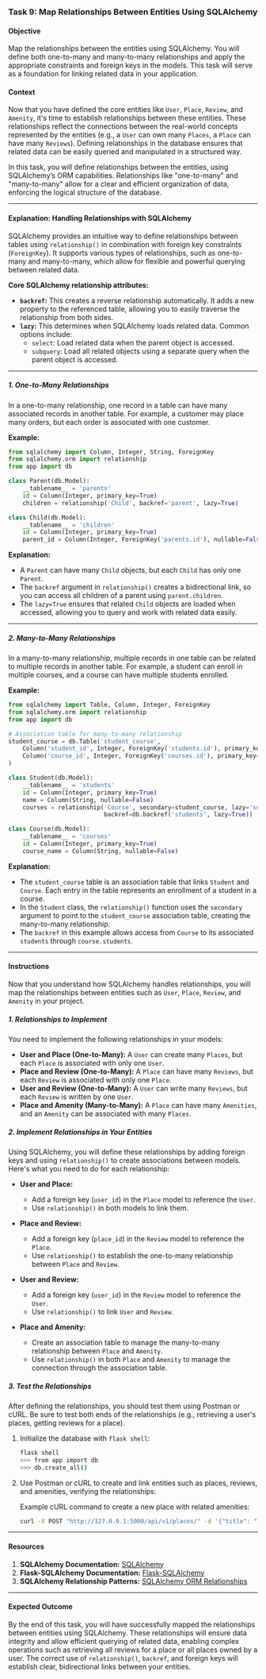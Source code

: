 ### Task 9: Map Relationships Between Entities Using SQLAlchemy

#### Objective
Map the relationships between the entities using SQLAlchemy. You will define both one-to-many and many-to-many relationships and apply the appropriate constraints and foreign keys in the models. This task will serve as a foundation for linking related data in your application.

#### Context
Now that you have defined the core entities like `User`, `Place`, `Review`, and `Amenity`, it's time to establish relationships between these entities. These relationships reflect the connections between the real-world concepts represented by the entities (e.g., a `User` can own many `Places`, a `Place` can have many `Reviews`). Defining relationships in the database ensures that related data can be easily queried and manipulated in a structured way.

In this task, you will define relationships between the entities, using SQLAlchemy’s ORM capabilities. Relationships like "one-to-many" and "many-to-many" allow for a clear and efficient organization of data, enforcing the logical structure of the database.

---

#### Explanation: Handling Relationships with SQLAlchemy

SQLAlchemy provides an intuitive way to define relationships between tables using `relationship()` in combination with foreign key constraints (`ForeignKey`). It supports various types of relationships, such as one-to-many and many-to-many, which allow for flexible and powerful querying between related data.

**Core SQLAlchemy relationship attributes:**

- **`backref`:** This creates a reverse relationship automatically. It adds a new property to the referenced table, allowing you to easily traverse the relationship from both sides.
- **`lazy`:** This determines when SQLAlchemy loads related data. Common options include:
  - `select`: Load related data when the parent object is accessed.
  - `subquery`: Load all related objects using a separate query when the parent object is accessed.

---

##### **1. One-to-Many Relationships**

In a one-to-many relationship, one record in a table can have many associated records in another table. For example, a customer may place many orders, but each order is associated with one customer.

**Example:**
```python
from sqlalchemy import Column, Integer, String, ForeignKey
from sqlalchemy.orm import relationship
from app import db

class Parent(db.Model):
    __tablename__ = 'parents'
    id = Column(Integer, primary_key=True)
    children = relationship('Child', backref='parent', lazy=True)

class Child(db.Model):
    __tablename__ = 'children'
    id = Column(Integer, primary_key=True)
    parent_id = Column(Integer, ForeignKey('parents.id'), nullable=False)
```

**Explanation:**
- A `Parent` can have many `Child` objects, but each `Child` has only one `Parent`.
- The `backref` argument in `relationship()` creates a bidirectional link, so you can access all children of a parent using `parent.children`.
- The `lazy=True` ensures that related `Child` objects are loaded when accessed, allowing you to query and work with related data easily.

---

##### **2. Many-to-Many Relationships**

In a many-to-many relationship, multiple records in one table can be related to multiple records in another table. For example, a student can enroll in multiple courses, and a course can have multiple students enrolled.

**Example:**
```python
from sqlalchemy import Table, Column, Integer, ForeignKey
from sqlalchemy.orm import relationship
from app import db

# Association table for many-to-many relationship
student_course = db.Table('student_course',
    Column('student_id', Integer, ForeignKey('students.id'), primary_key=True),
    Column('course_id', Integer, ForeignKey('courses.id'), primary_key=True)
)

class Student(db.Model):
    __tablename__ = 'students'
    id = Column(Integer, primary_key=True)
    name = Column(String, nullable=False)
    courses = relationship('Course', secondary=student_course, lazy='subquery',
                           backref=db.backref('students', lazy=True))

class Course(db.Model):
    __tablename__ = 'courses'
    id = Column(Integer, primary_key=True)
    course_name = Column(String, nullable=False)
```

**Explanation:**
- The `student_course` table is an association table that links `Student` and `Course`. Each entry in the table represents an enrollment of a student in a course.
- In the `Student` class, the `relationship()` function uses the `secondary` argument to point to the `student_course` association table, creating the many-to-many relationship.
- The `backref` in this example allows access from `Course` to its associated `students` through `course.students`.

---

#### Instructions

Now that you understand how SQLAlchemy handles relationships, you will map the relationships between entities such as `User`, `Place`, `Review`, and `Amenity` in your project.

##### **1. Relationships to Implement**

You need to implement the following relationships in your models:

- **User and Place (One-to-Many):** A `User` can create many `Places`, but each `Place` is associated with only one `User`.
- **Place and Review (One-to-Many):** A `Place` can have many `Reviews`, but each `Review` is associated with only one `Place`.
- **User and Review (One-to-Many):** A `User` can write many `Reviews`, but each `Review` is written by one `User`.
- **Place and Amenity (Many-to-Many):** A `Place` can have many `Amenities`, and an `Amenity` can be associated with many `Places`.

##### **2. Implement Relationships in Your Entities**

Using SQLAlchemy, you will define these relationships by adding foreign keys and using `relationship()` to create associations between models. Here's what you need to do for each relationship:

- **User and Place:**  
  - Add a foreign key (`user_id`) in the `Place` model to reference the `User`.
  - Use `relationship()` in both models to link them.

- **Place and Review:**  
  - Add a foreign key (`place_id`) in the `Review` model to reference the `Place`.
  - Use `relationship()` to establish the one-to-many relationship between `Place` and `Review`.

- **User and Review:**  
  - Add a foreign key (`user_id`) in the `Review` model to reference the `User`.
  - Use `relationship()` to link `User` and `Review`.

- **Place and Amenity:**  
  - Create an association table to manage the many-to-many relationship between `Place` and `Amenity`.
  - Use `relationship()` in both `Place` and `Amenity` to manage the connection through the association table.

##### **3. Test the Relationships**

After defining the relationships, you should test them using Postman or cURL. Be sure to test both ends of the relationships (e.g., retrieving a user's places, getting reviews for a place).

1. Initialize the database with `flask shell`:
   ```bash
   flask shell
   >>> from app import db
   >>> db.create_all()
   ```

2. Use Postman or cURL to create and link entities such as places, reviews, and amenities, verifying the relationships:
   
   Example cURL command to create a new place with related amenities:
   ```bash
   curl -X POST "http://127.0.0.1:5000/api/v1/places/" -d '{"title": "Seaside Cottage", "amenities": ["WiFi", "Pool"]}' -H "Content-Type: application/json"
   ```

---

#### Resources
1. **SQLAlchemy Documentation:** [SQLAlchemy](https://docs.sqlalchemy.org/en/14/)
2. **Flask-SQLAlchemy Documentation:** [Flask-SQLAlchemy](https://flask-sqlalchemy.palletsprojects.com/en/2.x/)
3. **SQLAlchemy Relationship Patterns:** [SQLAlchemy ORM Relationships](https://docs.sqlalchemy.org/en/14/orm/relationships.html)

---

#### Expected Outcome

By the end of this task, you will have successfully mapped the relationships between entities using SQLAlchemy. These relationships will ensure data integrity and allow efficient querying of related data, enabling complex operations such as retrieving all reviews for a place or all places owned by a user. The correct use of `relationship()`, `backref`, and foreign keys will establish clear, bidirectional links between your entities.
